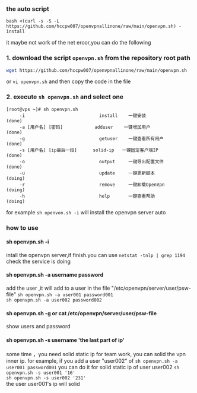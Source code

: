 ### the auto script  
`bash <(curl -s -S -L https://github.com/hccpw007/openvpnallinone/raw/main/openvpn.sh) -install`

it maybe not work of the net eroor,you can do the following

### 1. download the script `openvpn.sh` from the repository root path
```bash
wget https://github.com/hccpw007/openvpnallinone/raw/main/openvpn.sh
```
or `vi openvpn.sh` and then copy the code in the file

### 2. execute `sh openvpn.sh` and select one
```text
[root@vps ~]# sh openvpn.sh 
     -i                            install    一键安装                 (done)
     -a [用户名] [密码]            adduser    一键增加用户             (done)
     -g                            getuser    一键查看所有用户         (done)
     -s [用户名] [ip最后一段]      solid-ip   一键固定客户端IP         (done)
     -o                            output     一键导出配置文件         (done)
     -u                            update     一键更新脚本             (doing)
     -r                            remove     一键卸载OpenVpn          (doing)
     -h                            help       一键查看帮助             (doing)
```
for example `sh openvon.sh -i` will install the openvpn server auto 
### how to use
#### sh openvpn.sh -i
intall the openvpn server,if finish.you can use `netstat -tnlp | grep 1194` check the service is doing  
#### sh openvpn.sh -a username password
add the user ,it will add to a user in the file "/etc/openvpn/server/user/psw-file"
`sh openvpn.sh -a user001 password001`  
`sh openvpn.sh -a user002 password002`

#### sh openvpn.sh -g or cat /etc/openvpn/server/user/psw-file
show users and password 
#### sh openvpn.sh -s username 'the last part of ip' 
some time ，you need solid static ip for team work, you can solid the vpn inner ip.
for example,
if you add a user "user002" of `sh openvpn.sh -a user001 password001` 
you can do it for solid static ip of user user002
`sh openvpn.sh -s user001 '16'`  
`sh openvpn.sh -s user002 '231'`  
the user user001's ip will solid 

